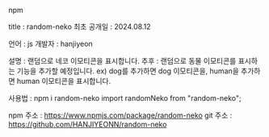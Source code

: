 npm

title : random-neko
최초 공개일 : 2024.08.12

언어 : js
개발자 : hanjiyeon

설명 : 랜덤으로 네코 이모티콘을 표시합니다. 
추후 : 랜덤으로 동물 이모티콘를 표시하는 기능을 추가할 예정입니다.
ex) dog를 추가하면 dog 이모티콘을, human을 추가하면 human 이모티콘을 표시합니다.

사용법 : npm i random-neko
import randomNeko from "random-neko";

npm 주소 : https://www.npmjs.com/package/random-neko
git 주소 : https://github.com/HANJIYEONN/random-neko